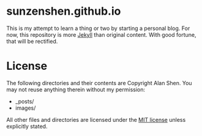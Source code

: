 sunzenshen.github.io
====================

This is my attempt to learn a thing or two by starting a personal blog. For now, this repository is more [Jekyll](http://jekyllrb.com) than original content. With good fortune, that will be rectified.

License
=======

The following directories and their contents are Copyright Alan Shen. You may not reuse anything therein without my permission:

* _posts/
* images/

All other files and directories are licensed under the [MIT license](http://www.opensource.org/licenses/mit-license.php) unless explicitly stated.
